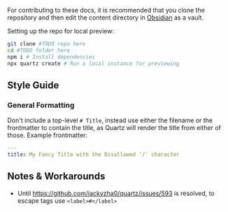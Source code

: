 For contributing to these docs, it is recommended that you clone the repository and then edit the content directory in [Obsidian](https://obsidian/) as a vault.

Setting up the repo for local preview:

```bash
git clone #TODO repo here
cd #TODO folder here
npm i # Install dependencies
npx quartz create # Run a local instance for previewing
```
## Style Guide
### General Formatting

Don't include a top-level `# Title`, instead use either the filename or the frontmatter to contain the title, as Quartz will render the title from either of those. Example frontmatter:

```yaml
---
title: My Fancy Title with the Disallowed '/' character
```


## Notes & Workarounds

- Until https://github.com/jackyzha0/quartz/issues/593 is resolved, to escape tags use `<label>#</label>`
